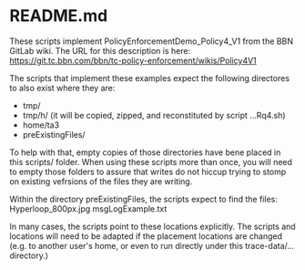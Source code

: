 # README.md

These scripts implement PolicyEnforcementDemo_Policy4_V1 from the BBN GitLab wiki.
The URL for this description is here:
https://git.tc.bbn.com/bbn/tc-policy-enforcement/wikis/Policy4V1


The scripts that implement these examples  expect the following directores to also exist where they are:

* tmp/
* tmp/h/ (it will be copied, zipped, and reconstituted by script ...Rq4.sh)
* home/ta3
* preExistingFiles/

To help with that, empty copies of those directories have bene placed in this scripts/ folder.  When using these scripts more than once, you will need to empty those folders to assure that writes do not hiccup trying to stomp on existing vefrsions of the files they are writing.

Within the directory preExistingFiles, the scripts expect to find the files:
Hyperloop_800px.jpg
msgLogExample.txt

In many cases, the scripts point to these locations explicitly.
The scripts and locations will need to be adapted if the placement locations are changed (e.g. to another user's home, or even to run directly under this trace-data/... directory.)
